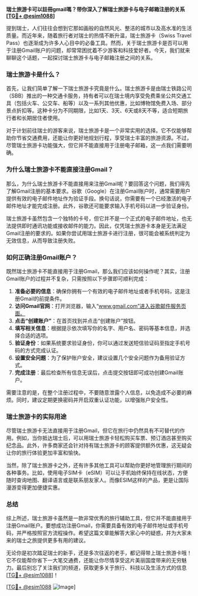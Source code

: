 **瑞士旅游卡可以註冊gmail嗎？带你深入了解瑞士旅游卡与电子邮箱注册的关系[[TG💪+ @esim1088](https://t.me/s/esim1088)]**

提到瑞士，人们往往会想到它那如画般的自然风光、整洁的城市以及高水准的生活质量。而近年来，随着旅行者对瑞士的热情不断升温，瑞士旅游卡（Swiss Travel Pass）也逐渐成为许多人心目中的必备工具。然而，关于瑞士旅游卡是否可以用于注册Gmail账户的问题，却常常困扰着不少游客和科技爱好者。今天，我们就来聊聊这个话题，一起探讨瑞士旅游卡与电子邮箱注册之间的关系。

### 瑞士旅游卡是什么？

首先，让我们简单了解一下瑞士旅游卡究竟是什么。瑞士旅游卡是由瑞士铁路公司（SBB）推出的一种交通卡服务，持有者可以在瑞士境内享受免费乘坐公共交通工具（包括火车、公交车、船等）以及一系列其他优惠，比如博物馆免费入场、部分景点折扣等。这种卡分为不同期限，比如1天、3天、6天或8天不等，适合短期旅行者和长期居住者使用。

对于计划前往瑞士的游客来说，瑞士旅游卡是一个非常实用的选择。它不仅能够帮助你节省交通费用，还能让你更好地规划行程，享受瑞士丰富的旅游资源。不过，尽管瑞士旅游卡功能强大，但它并不能直接用于注册电子邮箱，这一点我们需要明确。

### 为什么瑞士旅游卡不能直接注册Gmail？

那么，为什么瑞士旅游卡不能直接用来注册Gmail呢？要回答这个问题，我们得先了解Gmail注册的基本要求。谷歌（Google）在注册Gmail账户时，通常需要用户提供有效的电子邮件地址作为验证手段。换句话说，你需要有一个已经激活的电子邮件地址才能完成注册。此外，谷歌还可能要求输入手机号码以进一步验证身份。

瑞士旅游卡虽然包含一个独特的卡号，但它并不是一个正式的电子邮件地址，也无法提供即时通讯功能或接收邮件的能力。因此，仅凭瑞士旅游卡本身是无法满足Gmail注册的要求的。如果你尝试用瑞士旅游卡进行注册，很可能会被系统判定为无效信息，从而导致注册失败。

### 如何正确注册Gmail账户？

既然瑞士旅游卡不能直接用于注册Gmail，那么我们应该如何操作呢？其实，注册Gmail账户的过程并不复杂，只需按照以下步骤即可顺利完成：

1. **准备必要的信息**：确保你拥有一个有效的电子邮件地址或者手机号码，这是注册Gmail的前提条件。
2. **访问Gmail官网**：打开浏览器，输入“www.gmail.com”进入谷歌邮件服务页面。
3. **点击“创建账户”**：在首页找到并点击“创建账户”按钮。
4. **填写相关信息**：根据提示依次填写你的名字、用户名、密码等基本信息，并选择合适的选项。
5. **验证身份**：如果系统要求验证身份，你可以通过发送短信验证码至指定手机号码的方式完成认证。
6. **设置安全问题**：为了保护账户安全，建议设置几个安全问题作为备用验证方式。
7. **完成注册**：最后检查所有信息无误后，点击提交按钮即可成功创建Gmail账户。

需要注意的是，在整个注册过程中，不要随意泄露个人信息，以免造成不必要的麻烦。同时，建议定期更换密码并开启双重认证功能，以增强账户安全性。

### 瑞士旅游卡的实际用途

尽管瑞士旅游卡无法直接用于注册Gmail，但它在旅行中仍然具有不可替代的作用。例如，当你抵达瑞士后，可以用瑞士旅游卡轻松购买车票、预订酒店甚至购买纪念品。此外，许多商家还会针对持有瑞士旅游卡的顾客提供额外优惠，这无疑会让你的旅行体验更加丰富和愉快。

当然，除了瑞士旅游卡之外，还有许多其他工具可以帮助你更好地管理旅行期间的各种事务。比如，使用电子SIM卡（eSIM）可以让手机始终保持在线状态，方便随时查询地图、翻译语言或是联系朋友家人。而像ESIM这样的产品，更是让国际漫游变得更加便捷实惠。

### 总结

综上所述，瑞士旅游卡虽然是一款非常优秀的旅行辅助工具，但它并不能直接用于注册Gmail账户。要想成功注册Gmail，你需要具备有效的电子邮件地址或手机号码，并严格按照官方流程操作。希望这篇文章能解答大家心中的疑惑，并为大家未来的瑞士之旅提供更多有用的建议。

无论你是初次踏足瑞士的新手，还是多次往返的老手，都记得带上瑞士旅游卡哦！它不仅能帮你省下一大笔交通费，还能让你尽情享受这片美丽国度带来的无穷魅力。最后别忘了关注我们的频道，获取更多关于旅行、科技以及生活方式的信息[[TG💪+ @esim1088](https://t.me/s/esim1088)]！

[[TG💪+ @esim1088](https://t.me/s/esim1088) ![Image](https://i.postimg.cc/4NQfJmqS/Snipaste-2025-05-13-00-14-12.png)]